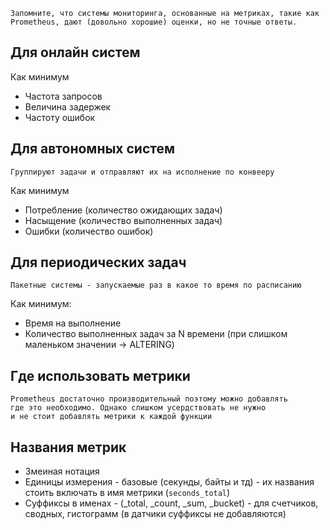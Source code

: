 
	Запомните, что системы мониторинга, основанные на метриках, такие как
	Pro­me­theus, дают (довольно хорошие) оценки, но не точные ответы.
## Для онлайн систем

Как минимум
- Частота запросов
- Величина задержек
- Частоту ошибок


## Для автономных систем

	Группируют задачи и отправляют их на исполнение по конвееру

Как минимум
- Потребление (количество ожидающих задач)
- Насыщение (количество выполненных задач)
- Ошибки (количество ошибок)

## Для периодических задач

	Пакетные системы - запускаемые раз в какое то время по расписанию

Как минимум:
- Время на выполнение
- Количество выполненных задач за N времени (при слишком маленьком значении -> ALTERING)

## Где использовать метрики

	Prometheus достаточно производительный поэтому можно добавлять 
	где это необходимо. Однако слишком усердствовать не нужно 
	и не стоит добавлять метрики к каждой функции


## Названия метрик

- Змеиная нотация
- Единицы измерения - базовые (секунды, байты и тд) - их названия стоить включать в имя метрики (`seconds_total`)
- Суффиксы в именах - (_total, _count, _sum, _bucket) - для счетчиков, сводных, гистограмм (в датчики суффиксы не добавляются)


